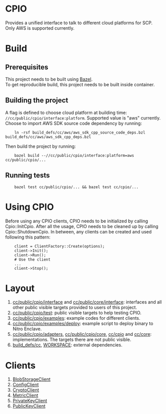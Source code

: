 # CPIO

Provides a unified interface to talk to different cloud platforms for SCP.  
Only AWS is supported currently.

# Build

## Prerequisites

This project needs to be built using [Bazel](https://bazel.build/install).  
To get reproducible build, this project needs to be built inside container.

## Building the project
A flag is defined to choose cloud platform at building time:
    `//cc/public/cpio/interface:platform`. Supported value is "aws" currently.  
Choose to import AWS SDK source code dependency by running:

        ln -rsf build_defs/cc/aws/aws_sdk_cpp_source_code_deps.bzl build_defs/cc/aws/aws_sdk_cpp_deps.bzl

Then build the project by running:

        bazel build --//cc/public/cpio/interface:platform=aws cc/public/cpio/...

## Running tests

        bazel test cc/public/cpio/... && bazel test cc/cpio/...

# Using CPIO
Before using any CPIO clients, CPIO needs to be initialized by calling Cpio::InitCpio. After all the usage, CPIO needs to be cleaned up by calling Cpio::ShutdownCpio. In between, any clients can be created and used following this pattern:

        client = ClientFactory::Create(options);
        client->Init();
        client->Run();
        # Use the client
        ...
        client->Stop();

# Layout

1. [cc/public/cpio/interface](interface) and [cc/public/core/interface](/cc/public/core/interface): interfaces and all other public visible targets provided to users of this project.
2. [cc/public/cpio/test](test): public visible targets to help testing CPIO.
3. [cc/public/cpio/examples](examples): example codes for different clients.
4. [cc/public/cpio/examples/deploy](examples/deploy): example script to deploy binary to Nitro Enclave.
5. [cc/public/cpio/adapters](adapters), [cc/public/cpio/core](core/), [cc/cpio](/cc/cpio) and [cc/core](/cc/core): implementations. The targets there are not public visible.
6. [build_defs/cc](/build_defs/cc), [WORKSPACE](/WORKSPACE): external dependencies.
# Clients
1. [BlobStorageClient](interface/blob_storage_client)
2. [ConfigClient](interface/config_client)
3. [CryptoClient](interface/crypto_client)
4. [MetricClient](interface/metric_client)
5. [PrivateKeyClient](interface/private_key_client)
6. [PublicKeyClient](interface/public_key_client)